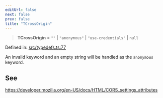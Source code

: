 ```yaml
---
editUrl: false
next: false
prev: false
title: "TCrossOrigin"
---
```


> **TCrossOrigin** = `""` \| `"anonymous"` \| `"use-credentials"` \| `null`

Defined in: [src/typedefs.ts:77](https://github.com/fabricjs/fabric.js/blob/977f797255d8c56b5b68360b0d45bed33697d2e8/src/typedefs.ts#L77)

An invalid keyword and an empty string will be handled as the `anonymous` keyword.

## See

https://developer.mozilla.org/en-US/docs/HTML/CORS_settings_attributes
